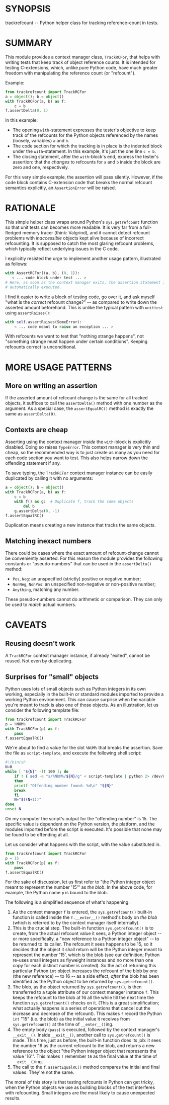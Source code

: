<!--
vim: spell spelllang=en
-->
SYNOPSIS
========

trackrefcount -- Python helper class for tracking reference-count in tests.


SUMMARY
=======

This module provides a context manager class, `TrackRCFor`, that helps with
writing tests that keep track of object reference counts. It is intended for
testing C-extensions, which, unlike pure Python code, have much greater freedom
with manipulating the reference count (or "refcount").

Example:

```python
from trackrefcount import TrackRCFor
a = object(); b = object()
with TrackRCFor(a, b) as f:
    c = b
f.assertDelta(0, 1)
```

In this example:

- The opening `with`-statement expresses the tester's objective to keep track
  of the refcounts for the Python objects referenced by the names (loosely,
  variables) `a` and `b`.
- The code section for which the tracking is in place is the indented block
  under the `with`-statement. In this example, it's just the one line `c = b`.
- The closing statement, after the `with`-block's end, express the tester's
  assertion: that the *changes* to refcounts for `a` and `b` inside the block
  are zero and one, respectively.

For this very simple example, the assertion will pass silently. However, if the
code block contains C-extension code that breaks the normal refcount semantics
explicitly, an `AssertionError` will be raised.


RATIONALE
=========

This simple helper class wraps around Python's `sys.getrefcount` function so
that unit tests can becomes more readable. It is very far from a full-fledged
memory tracer (think: Valgrind), and it cannot detect refcount problems with
*inaccessible* objects kept alive because of incorrect refcounting. It is
supposed to catch the most glaring refcount problems, which typically reflect
underlying issues in the C code.

I explicitly resisted the urge to implement another usage pattern, illustrated
as follows:

```python
with AssertRCFor((a, b), (0, 1)):
   < ... code block under test ... >
# Here, as soon as the context manager exits, the assertion statement is
# automatically executed.
```

I find it easier to write a block of testing code, go over it, and ask myself
"what is the *correct* refcount change?" -- as compared to write down the
asserted amount beforehand. This is unlike the typical pattern with
`unittest` using `assertRaises()`:

```python
with self.assertRaises(SomeError):
    < ... code meant to raise an exception ... >
```

With refcounts we want to test that "nothing strange happens", not "something
strange must happen under certain conditions". Keeping refcounts correct is
unconditional.


MORE USAGE PATTERNS
===================


More on writing an assertion
----------------------------

If the asserted amount of refcount change is the same for all tracked objects,
it suffices to call the `assertDelta()` method with one number as the
argument. As a special case, the `assertEqualRC()` method is exactly the same
as `assertDelta(0)`.


Contexts are cheap
------------------

Asserting using the context manager *inside* the `with`-block is explicitly
disabled. Doing so raises `TypeError`. This context manager is very thin and
cheap, so the recommended way is to just create as many as you need for each
code section you want to test. This also helps narrow down the offending
statement if any.

To save typing, the `TrackRCFor` context manager instance can be easily
duplicated by calling it with no arguments:

```python
a = object(); b = object()
with TrackRCFor(a, b) as f:
    c = b
    with f() as g:  # Duplicate f, track the same objects
        del b
    g.assertDelta(0, -1)
f.assertEqualRC()
```

Duplication means creating a new instance that tracks the same objects.


Matching inexact numbers
------------------------

There could be cases where the exact amount of refcount-change cannot be
conveniently asserted. For this reason the module provides the following
constants or "pseudo-numbers" that can be used in the `assertDelta()` method:

- `Pos`, `Neg`: an unspecified (strictly) positive or negative number;
- `NonNeg`, `NonPos`: an unspecified non-negative or non-positive number;
- `Anything`, matching any number.

These pseudo-numbers cannot do arithmetic or comparison. They can only be used
to *match* actual numbers.


CAVEATS
=======


Reusing doesn't work
--------------------

A `TrackRCFor` context manager instance, if already "exited", cannot be
reused. Not even by duplicating.


Surprises for "small" objects
-----------------------------

Python uses lots of small objects such as Python integers in its own working,
especially in the built-in or standard modules imported to provide a working
Python environment. This can cause surprise when the variable you're meant to
track is also one of those objects. As an illustration, let us consider the
following template file:

```python
from trackrefcount import TrackRCFor
p = %NUM%
with TrackRCFor(p) as f:
    pass
f.assertEqualRC()
```

We're about to find a value for the slot `%NUM%` that breaks the assertion.
Save the file as `script-template`, and execute the following shell script:

```sh
#!/bin/sh
N=0
while [ "${N}" -lt 100 ]; do
    if ! { sed -e "s/%NUM%/${N}/g" < script-template | python 2> /dev/null ; }
    then
	printf "Offending number found: %d\n" "${N}"
	break
    fi
    N="$((N+1))"
done
unset N
```

On my computer the script's output for the "offending number" is 15. The
specific value is dependent on the Python version, the platform, and the
modules imported before the script is executed. It's possible that none may be
found to be offending at all.

Let us consider what happens with the script, with the value substituted in.

```python
from trackrefcount import TrackRCFor
p = 15
with TrackRCFor(p) as f:
    pass
f.assertEqualRC()
```

For the sake of discussion, let us first refer to "the Python integer object
meant to represent the number '15'" as *the blob*. In the above code, for
example, the Python name `p` is bound to the blob.

The following is a simplified sequence of what's happening:

1. As the context manager `f` is entered, the `sys.getrefcount()` built-in
   function is called inside the `f.__enter__()` method's body on *the blob*
   (which is referred to by the context manager itself internally).
2. This is the crucial step. The built-in function `sys.getrefcount()` is to
   create, from the actual refcount value it sees, a Python integer object --
   or more specifically, a "new reference to a Python integer object" -- to be
   returned to its caller. The refcount it sees happens to be 15, so it decides
   that the object it shall return will be the Python integer meant to
   represent the number '15', which *is* the blob (see our definition; Python
   re-uses small integers as flyweight instances and no more than one copy for
   each distinct number is created). So the act of returning this particular
   Python `int` object increases the refcount of the blob by one (the new
   reference) -- to 16 -- as a side effect, *after* the blob has been
   identified as the Python object to be returned by `sys.getrefcount()`.
3. The blob, as the object returned by `sys.getrefcount()`, is then transferred
   to a tuple attribute of our context manager instance `f`. This keeps the
   refcount to the blob at 16 all the while till the next time the function
   `sys.getrefcount()` checks on it. (This is a great simplification; what
   actually happens is a series of operations that cancel out the increase and
   decrease of the refcount). This makes `f` record the Python `int` "15" (i.e.
   the blob) as the initial value it receives from `sys.getrefcount()` at the
   time of `__enter__()`ing.
4. The empty body (`pass`) is executed, followed by the context manager's
   `__exit__()`. Inside `__exit__()`, another call to `sys.getrefcount()` is
   made. This time, just as before, the built-in function does its job: it sees
   the number 16 as the current refcount to the blob, and returns a new
   reference to the object "the Python integer object that represents the value
   '16'". This makes `f` remember `16` as the final value at the time of
   `__exit__()`ing.
5. The call to the `f.assertEqualRC()` method compares the initial and final
   values. They're not the same.

The moral of this story is that testing refcounts in Python can get tricky,
when the Python objects we use as building blocks of the test interferes with
refcounting. Small integers are the most likely to cause unexpected results.
